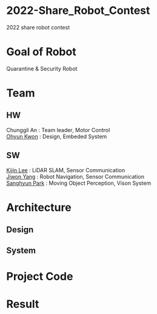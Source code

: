 # 2022-Share_Robot_Contest
2022 share robot contest  

# Goal of Robot
Quarantine & Security Robot

# Team
## HW
Chunggil An : Team leader, Motor Control  
[Ohyun Kwon](https://github.com/OhyunKwon99) : Design, Embeded System
## SW
[Kijin Lee](https://github.com/Daidalos99) : LiDAR SLAM, Sensor Communication  
[Jiwon Yang](https://github.com/ynji1) : Robot Navigation, Sensor Communication  
[Sanghyun Park](https://github.com/SanghyunPark01) : Moving Object Perception, Vison System  

# Architecture
## Design

## System

# Project Code

# Result
